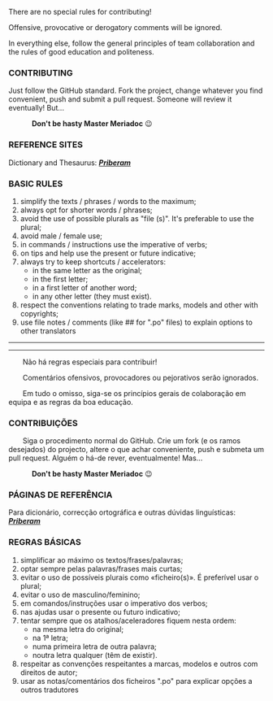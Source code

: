 There are no special rules for contributing!

Offensive, provocative or derogatory comments will be ignored.
  
  In everything else, follow the general principles of team collaboration 
and the rules of good education and politeness.

###                    CONTRIBUTING
  
Just follow the GitHub standard. Fork the project, change whatever you 
find convenient, push and submit a pull request. Someone will review it 
eventually! But...

&emsp;&emsp;&emsp; **Don't be hasty Master Meriadoc** :wink:

###                   REFERENCE SITES

Dictionary and Thesaurus:
***[Priberam](http://www.priberam.pt)***

###                    BASIC RULES

1. simplify the texts / phrases / words to the maximum;
2. always opt for shorter words / phrases;
3. avoid the use of possible plurals as "file (s)". It's preferable to
    use the plural;
3. avoid male / female use;
4. in commands / instructions use the imperative of verbs;
5. on tips and help use the present or future indicative;
6. always try to keep shortcuts / accelerators:
    - in the same letter as the original;
    - in the first letter;
    - in a first letter of another word;
    - in any other letter (they must exist).
7. respect the conventions relating to trade marks, models and other
    with copyrights;
8. use file notes / comments (like ## for ".po" files) to explain options 
    to other translators

***
***

&emsp;&emsp;Não há regras especiais para contribuir!

&emsp;&emsp;Comentários ofensivos, provocadores ou pejorativos serão ignorados.
  
&emsp;&emsp;Em tudo o omisso, siga-se os princípios gerais de colaboração 
em equipa e as regras da boa educação.

###                    CONTRIBUIÇÕES
  
&emsp;&emsp;Siga o procedimento normal do GitHub. Crie um fork (e os ramos desejados) 
do projecto, altere o que achar conveniente, push e submeta um pull 
request. Alguém o há-de rever, eventualmente! Mas...

&emsp;&emsp;&emsp; **Don't be hasty Master Meriadoc** :wink:
  
###                   PÁGINAS DE REFERÊNCIA

Para dicionário, correcção ortográfica e outras dúvidas linguísticas:
***[Priberam](http://www.priberam.pt)***

###                   REGRAS BÁSICAS

1. simplificar ao máximo os textos/frases/palavras;
2. optar sempre pelas palavras/frases mais curtas;
3. evitar o uso de possíveis plurais como «ficheiro(s)». É preferível 
   usar o plural;
3. evitar o uso de masculino/feminino;
4. em comandos/instruções usar o imperativo dos verbos;
5. nas ajudas usar o presente ou futuro indicativo;
6. tentar sempre que os atalhos/aceleradores fiquem nesta ordem:
   -  na mesma letra do original;
   -  na 1ª letra;
   -  numa primeira letra de outra palavra;
   -  noutra letra qualquer (têm de existir).
7. respeitar as convenções respeitantes a marcas, modelos e outros
   com direitos de autor;
8. usar as notas/comentários dos ficheiros ".po" para explicar opções
   a outros tradutores